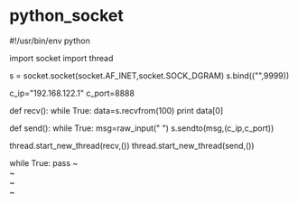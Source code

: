 # python_socket
#!/usr/bin/env python

import socket
import thread

s = socket.socket(socket.AF_INET,socket.SOCK_DGRAM)
s.bind(("",9999))

c_ip="192.168.122.1"
c_port=8888

def recv():
    while True:
        data=s.recvfrom(100)
        print data[0]

def send():
    while True:
        msg=raw_input(" ")
        s.sendto(msg,(c_ip,c_port))


thread.start_new_thread(recv,())
thread.start_new_thread(send,())

while True:
    pass
~                                                                                                                                                     
~                                                                                                                                                     
~                                                                                                                                                     
~     
